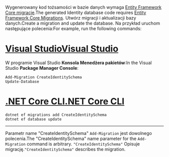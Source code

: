 <span data-ttu-id="a60ab-101">Wygenerowany kod tożsamości w bazie danych wymaga [Entity Framework Core migracje](/ef/core/managing-schemas/migrations/).</span><span class="sxs-lookup"><span data-stu-id="a60ab-101">The generated Identity database code requires [Entity Framework Core Migrations](/ef/core/managing-schemas/migrations/).</span></span> <span data-ttu-id="a60ab-102">Utwórz migracji i aktualizacji bazy danych.</span><span class="sxs-lookup"><span data-stu-id="a60ab-102">Create a migration and update the database.</span></span> <span data-ttu-id="a60ab-103">Na przykład uruchom następujące polecenia:</span><span class="sxs-lookup"><span data-stu-id="a60ab-103">For example, run the following commands:</span></span>

# <a name="visual-studiotabvisual-studio"></a>[<span data-ttu-id="a60ab-104">Visual Studio</span><span class="sxs-lookup"><span data-stu-id="a60ab-104">Visual Studio</span></span>](#tab/visual-studio)

<span data-ttu-id="a60ab-105">W programie Visual Studio **Konsola Menedżera pakietów**:</span><span class="sxs-lookup"><span data-stu-id="a60ab-105">In the Visual Studio **Package Manager Console**:</span></span>

```PMC
Add-Migration CreateIdentitySchema
Update-Database
```

# <a name="net-core-clitabnetcore-cli"></a>[<span data-ttu-id="a60ab-106">.NET Core CLI</span><span class="sxs-lookup"><span data-stu-id="a60ab-106">.NET Core CLI</span></span>](#tab/netcore-cli)

```cli
dotnet ef migrations add CreateIdentitySchema
dotnet ef database update
```

------

<span data-ttu-id="a60ab-107">Parametr name "CreateIdentitySchema" `Add-Migration` jest dowolnego polecenia.</span><span class="sxs-lookup"><span data-stu-id="a60ab-107">The "CreateIdentitySchema" name parameter for the `Add-Migration` command is arbitrary.</span></span> <span data-ttu-id="a60ab-108">`"CreateIdentitySchema"` Opisuje migrację.</span><span class="sxs-lookup"><span data-stu-id="a60ab-108">`"CreateIdentitySchema"` describes the migration.</span></span>